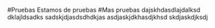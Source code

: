 #Pruebas
Estamos de pruebas
#Mas pruebas
dajskhdasdlajdalksd
dklajldsadks
sadskjdjasdsdhdkjas
asdjaskjdkhasdjkhsd
skdjaskdjksdj

